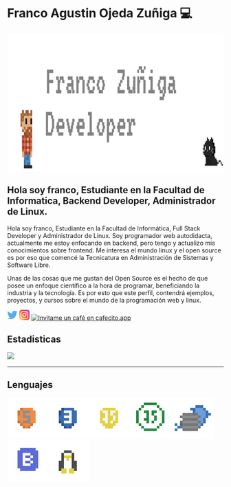 # Franco Agustin Ojeda Zuñiga 💻

<img height="320px" src="img/coberGithub.png" alt="cover" />

## Hola soy franco, Estudiante en la Facultad de Informatica, Backend Developer, Administrador de Linux.  

Hola soy franco, Estudiante en la Facultad de Informática, Full Stack Developer y Administrador de Linux.
Soy programador web autodidacta, actualmente me estoy enfocando en backend, pero tengo y actualizo mis conocimientos sobre frontend. Me interesa el mundo linux y el open source es por eso que comencé la Tecnicatura en Administración de Sistemas y Software Libre. 

Unas de las cosas que me gustan del Open Source es el hecho de que posee un enfoque científico a la hora de programar, beneficiando la industria y la tecnología. Es por esto que este perfil, contendrá ejemplos, proyectos, y cursos sobre el mundo de la programación web y linux. 

[![](icon/gorjeo.png)]() [![](icon/instagram.png)]() [![Invitame un café en cafecito.app](https://cdn.cafecito.app/imgs/buttons/button_1.svg)](https://cafecito.app/francozuniga) 


## Estadisticas

![](https://github-readme-stats.vercel.app/api?username=francoZuniga32&show_icons=true&hide_border=true)

---

## Lenguajes

![](icon/sprite_0.png)![](icon/sprite_1.png)![](icon/sprite_2.png)![](icon/sprite_3.png)![](icon/sprite_4.png)![](icon/sprite_5.png)![](icon/sprite_6.png) 